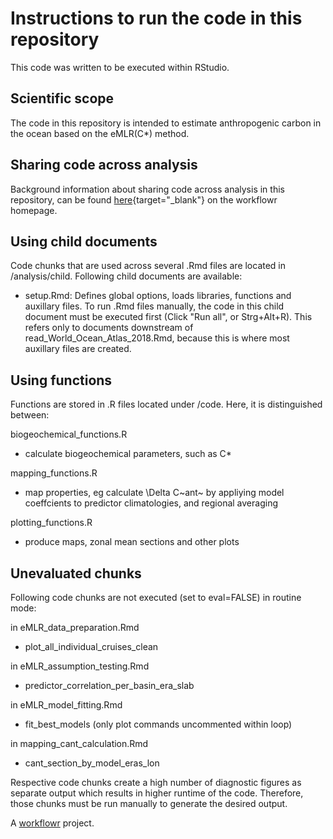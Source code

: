 # Instructions to run the code in this repository

This code was written to be executed within RStudio.

## Scientific scope

The code in this repository is intended to estimate anthropogenic carbon in the ocean based on the eMLR(C*) method.

## Sharing code across analysis

Background information about sharing code across analysis in this repository, can be found [here](https://jdblischak.github.io/workflowr/articles/wflow-07-common-code.html){target="_blank"} on the workflowr homepage.

## Using child documents

Code chunks that are used across several .Rmd files are located in /analysis/child. Following child documents are available:

- setup.Rmd: Defines global options, loads libraries, functions and auxillary files. To run .Rmd files manually, the code in this child document must be executed first (Click "Run all", or Strg+Alt+R). This refers only to documents downstream of read_World_Ocean_Atlas_2018.Rmd, because this is where most auxillary files are created.


## Using functions

Functions are stored in .R files located under /code. Here, it is distinguished between:

biogeochemical_functions.R  

- calculate biogeochemical parameters, such as C*

mapping_functions.R  

- map properties, eg calculate \Delta C~ant~ by appliying model coeffcients to predictor climatologies, and regional averaging

plotting_functions.R  

- produce maps, zonal mean sections and other plots


## Unevaluated chunks

Following code chunks are not executed (set to eval=FALSE) in routine mode:

in eMLR_data_preparation.Rmd  

- plot_all_individual_cruises_clean

in eMLR_assumption_testing.Rmd  

- predictor_correlation_per_basin_era_slab  

in eMLR_model_fitting.Rmd  

- fit_best_models (only plot commands uncommented within loop)

in mapping_cant_calculation.Rmd  

- cant_section_by_model_eras_lon  

Respective code chunks create a high number of diagnostic figures as separate output which results in higher runtime of the code. Therefore, those chunks must be run manually to generate the desired output.


A [workflowr][] project.

[workflowr]: https://github.com/jdblischak/workflowr
